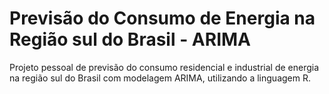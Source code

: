 # Previsão do Consumo de Energia na Região sul do Brasil - ARIMA

Projeto pessoal de previsão do consumo residencial e industrial de energia na região sul do Brasil com modelagem ARIMA, utilizando a linguagem R. 
